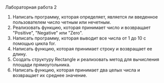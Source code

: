 Лабораторная работа 2
1. Написать программу, которая определяет, является ли введенное пользователем число
четным или нечетным.
2. Реализовать функцию, которая принимает число и возвращает "Positive", "Negative" или
"Zero".
3. Написать программу, которая выводит все числа от 1 до 10 с помощью цикла for.
4. Написать функцию, которая принимает строку и возвращает ее длину.
5. Создать структуру Rectangle и реализовать метод для вычисления площади
прямоугольника.
6. Написать функцию, которая принимает два целых числа и возвращает их среднее
значение.
